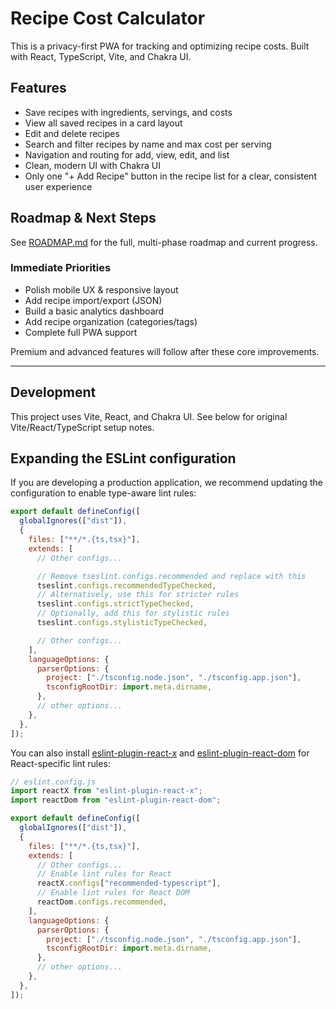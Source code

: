 # Recipe Cost Calculator

This is a privacy-first PWA for tracking and optimizing recipe costs. Built with React, TypeScript, Vite, and Chakra UI.

## Features

- Save recipes with ingredients, servings, and costs
- View all saved recipes in a card layout
- Edit and delete recipes
- Search and filter recipes by name and max cost per serving
- Navigation and routing for add, view, edit, and list
- Clean, modern UI with Chakra UI
- Only one "+ Add Recipe" button in the recipe list for a clear, consistent user experience

## Roadmap & Next Steps

See [ROADMAP.md](./ROADMAP.md) for the full, multi-phase roadmap and current progress.

### Immediate Priorities

- Polish mobile UX & responsive layout
- Add recipe import/export (JSON)
- Build a basic analytics dashboard
- Add recipe organization (categories/tags)
- Complete full PWA support

Premium and advanced features will follow after these core improvements.

---

## Development

This project uses Vite, React, and Chakra UI. See below for original Vite/React/TypeScript setup notes.

## Expanding the ESLint configuration

If you are developing a production application, we recommend updating the configuration to enable type-aware lint rules:

```js
export default defineConfig([
  globalIgnores(["dist"]),
  {
    files: ["**/*.{ts,tsx}"],
    extends: [
      // Other configs...

      // Remove tseslint.configs.recommended and replace with this
      tseslint.configs.recommendedTypeChecked,
      // Alternatively, use this for stricter rules
      tseslint.configs.strictTypeChecked,
      // Optionally, add this for stylistic rules
      tseslint.configs.stylisticTypeChecked,

      // Other configs...
    ],
    languageOptions: {
      parserOptions: {
        project: ["./tsconfig.node.json", "./tsconfig.app.json"],
        tsconfigRootDir: import.meta.dirname,
      },
      // other options...
    },
  },
]);
```

You can also install [eslint-plugin-react-x](https://github.com/Rel1cx/eslint-react/tree/main/packages/plugins/eslint-plugin-react-x) and [eslint-plugin-react-dom](https://github.com/Rel1cx/eslint-react/tree/main/packages/plugins/eslint-plugin-react-dom) for React-specific lint rules:

```js
// eslint.config.js
import reactX from "eslint-plugin-react-x";
import reactDom from "eslint-plugin-react-dom";

export default defineConfig([
  globalIgnores(["dist"]),
  {
    files: ["**/*.{ts,tsx}"],
    extends: [
      // Other configs...
      // Enable lint rules for React
      reactX.configs["recommended-typescript"],
      // Enable lint rules for React DOM
      reactDom.configs.recommended,
    ],
    languageOptions: {
      parserOptions: {
        project: ["./tsconfig.node.json", "./tsconfig.app.json"],
        tsconfigRootDir: import.meta.dirname,
      },
      // other options...
    },
  },
]);
```
